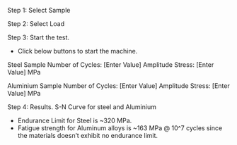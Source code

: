 Step 1: Select Sample

Step 2: Select Load

Step 3: Start the test.
- Click below buttons to start the machine.

Steel Sample
Number of Cycles: [Enter Value]
Amplitude Stress: [Enter Value] MPa

Aluminium Sample
Number of Cycles: [Enter Value]
Amplitude Stress: [Enter Value] MPa

Step 4: Results.
S-N Curve for steel and Aluminium
- Endurance Limit for Steel is ~320 MPa.
- Fatigue strength for Aluminum alloys is ~163 MPa @ 10^7 cycles since the materials doesn’t exhibit no endurance limit.

